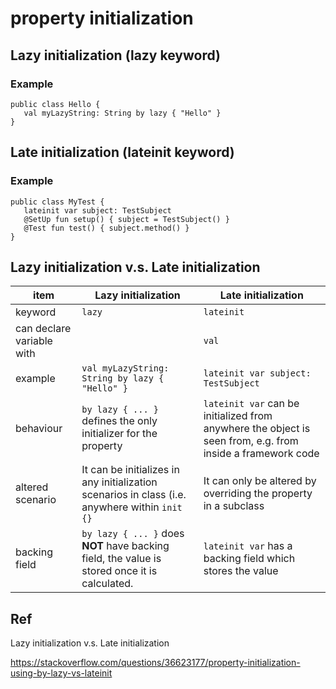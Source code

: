 # property initialization
## Lazy initialization (lazy keyword)
### Example

    public class Hello {
       val myLazyString: String by lazy { "Hello" }
    }

## Late initialization (lateinit keyword)
### Example

    public class MyTest {
       lateinit var subject: TestSubject
       @SetUp fun setup() { subject = TestSubject() }
       @Test fun test() { subject.method() }
    }

## Lazy initialization v.s. Late initialization

| item                | Lazy initialization | Late initialization |
----------------------| ------------------- | ------------------- |
| keyword             | `lazy`                | `lateinit`            |
| can declare variable with |                 | `val`                 | `var`                 |
| example                    | `val myLazyString: String by lazy { "Hello" }`                    | `lateinit var subject: TestSubject`                    |
| behaviour | `by lazy { ... }` defines the only initializer for the property | `lateinit var` can be initialized from anywhere the object is seen from, e.g. from inside a framework code |
| altered scenario | It can be initializes in any initialization scenarios in class (i.e. anywhere within `init {}` | It can only be altered by overriding the property in a subclass
| backing field | `by lazy { ... }` does **NOT** have backing field, the value is stored once it is calculated. | `lateinit var` has a backing field which stores the value


## Ref
Lazy initialization v.s. Late initialization

https://stackoverflow.com/questions/36623177/property-initialization-using-by-lazy-vs-lateinit
